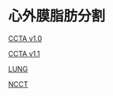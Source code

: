 # 心外膜脂肪分割

<a href='https://www.jianguoyun.com/p/DXpJhZQQ-MmzBhjeha4FIAA'>CCTA v1.0</a>

<a href='https://www.jianguoyun.com/p/DQk9_tIQ-MmzBhiM9MIFIAA'>CCTA v1.1</a>

<a href='https://www.jianguoyun.com/p/DcMDzM8Q-MmzBhjfha4FIAA'>LUNG</a>

<a href='https://www.jianguoyun.com/p/Dc8xXdoQ-MmzBhjiha4FIAA'>NCCT</a>